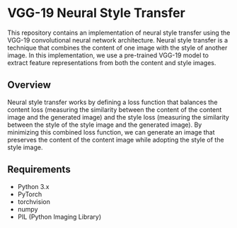 # VGG-19 Neural Style Transfer

This repository contains an implementation of neural style transfer using the VGG-19 convolutional neural network architecture. Neural style transfer is a technique that combines the content of one image with the style of another image. In this implementation, we use a pre-trained VGG-19 model to extract feature representations from both the content and style images.

## Overview

Neural style transfer works by defining a loss function that balances the content loss (measuring the similarity between the content of the content image and the generated image) and the style loss (measuring the similarity between the style of the style image and the generated image). By minimizing this combined loss function, we can generate an image that preserves the content of the content image while adopting the style of the style image.

## Requirements

- Python 3.x
- PyTorch
- torchvision
- numpy
- PIL (Python Imaging Library)
